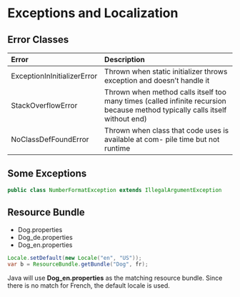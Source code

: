 # Exceptions and Localization
## Error Classes
| Error              | Description              | 
|:-------------------|:-------------------------|
| ExceptionInInitializerError              | Thrown when static initializer throws exception and doesn’t handle it |
| StackOverflowError | Thrown when method calls itself too many times (called infinite recursion because method typically calls itself without end)              |
| NoClassDefFoundError | Thrown when class that code uses is available at com- pile time but not runtime              |

## Some Exceptions
```java
public class NumberFormatException extends IllegalArgumentException 
```

## Resource Bundle
-  Dog.properties
-  Dog_de.properties
-  Dog_en.properties

```java
Locale.setDefault(new Locale("en", "US"));
var b = ResourceBundle.getBundle("Dog", fr);
```
Java will use **Dog_en.properties** as the matching resource bundle. Since there is no match for French, the default locale is used.